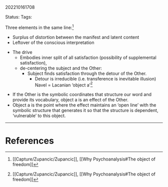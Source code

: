 202210161708

Status: 
Tags: 

Three elements in the same line:[^1]
* Surplus of distortion between the manifest and latent content
* Leftover of the conscious interpretation
- The drive
	* Embodies inner split of all satisfaction (possibility of supplemental satisfaction), 
	* de-centering the subject and the Other:
		* Subject finds satisfaction through the detour of the Other.
			* Detour is irreducible (i.e. transference is inevitable illusion)
Navel = Lacanian ‘object a’[^1]
* If the Other is the symbolic coordinates that structure our word and provide its vocabulary, object a is an effect of the Other.
* Object a is the point where the effect maintains an ‘open line’ with the symbolic structure that generates it so that the structure is dependent, ‘vulnerable’ to this object.



---
# References

[^1]: [[Capture/Zupancic/Zupancic]], [[Why Psychoanalysis#The object of freedom]]
